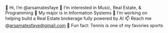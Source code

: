 👋 Hi, I’m @arsamatesfaye
👀 I’m interested in Music, Real Estate, & Programming
🌱 My major is in Information Systems
💞️ I’m working on helping build a Real Estate brokerage fully powered by AI
📫 Reach me @arsamatesfaye@gmail.com
🎾 Fun fact: Tennis is one of my favories sports 
